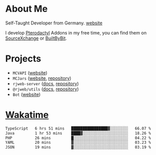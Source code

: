 # About Me

Self-Taught Developer from Germany. [website](https://rjansen.dev)

I develop [Pterodactyl](https://pterodactyl.io) Addons in my free time, you can find
them on [SourceXchange](https://www.sourcexchange.net/teams/356/profile) or [BuiltByBit](https://builtbybit.com/search/3078009).

# Projects

- `MCVAPI` ([website](https://versions.mcjars.app))
- `MCJars` ([website](https://mcjars.app), [repository](https://github.com/0x7d8/mcjar))
- `rjweb-server` ([docs](https://server.rjweb.dev), [repository](https://github.com/0x7d8/NPM_WEB-SERVER))
- `@rjweb/utils` ([docs](https://utils.rjweb.dev), [repository](https://github.com/0x7d8/rjweb-utils))
- `Bot` ([website](https://bot.rjns.dev))

# [Wakatime](https://wakatime.com/@0x7d8)

<!--START_SECTION:waka-->

```txt
TypeScript   6 hrs 51 mins   ████████████████▓░░░░░░░░   66.07 %
Java         1 hr 53 mins    ████▓░░░░░░░░░░░░░░░░░░░░   18.26 %
PHP          26 mins         █░░░░░░░░░░░░░░░░░░░░░░░░   04.22 %
YAML         20 mins         ▓░░░░░░░░░░░░░░░░░░░░░░░░   03.23 %
JSON         19 mins         ▓░░░░░░░░░░░░░░░░░░░░░░░░   03.19 %
```

<!--END_SECTION:waka-->
